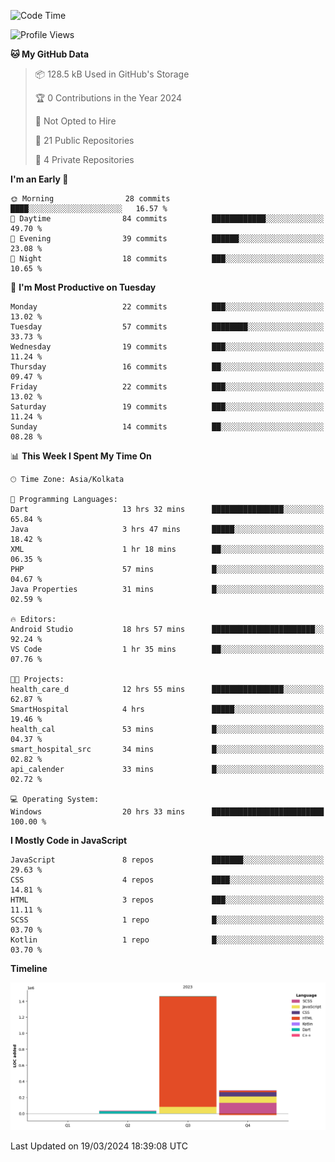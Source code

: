 <!--START_SECTION:waka-->
![Code Time](http://img.shields.io/badge/Code%20Time-284%20hrs%2038%20mins-blue)

![Profile Views](http://img.shields.io/badge/Profile%20Views-0-blue)

**🐱 My GitHub Data** 

> 📦 128.5 kB Used in GitHub's Storage 
 > 
> 🏆 0 Contributions in the Year 2024
 > 
> 🚫 Not Opted to Hire
 > 
> 📜 21 Public Repositories 
 > 
> 🔑 4 Private Repositories 
 > 
**I'm an Early 🐤** 

```text
🌞 Morning                28 commits          ████░░░░░░░░░░░░░░░░░░░░░   16.57 % 
🌆 Daytime                84 commits          ████████████░░░░░░░░░░░░░   49.70 % 
🌃 Evening                39 commits          ██████░░░░░░░░░░░░░░░░░░░   23.08 % 
🌙 Night                  18 commits          ███░░░░░░░░░░░░░░░░░░░░░░   10.65 % 
```
📅 **I'm Most Productive on Tuesday** 

```text
Monday                   22 commits          ███░░░░░░░░░░░░░░░░░░░░░░   13.02 % 
Tuesday                  57 commits          ████████░░░░░░░░░░░░░░░░░   33.73 % 
Wednesday                19 commits          ███░░░░░░░░░░░░░░░░░░░░░░   11.24 % 
Thursday                 16 commits          ██░░░░░░░░░░░░░░░░░░░░░░░   09.47 % 
Friday                   22 commits          ███░░░░░░░░░░░░░░░░░░░░░░   13.02 % 
Saturday                 19 commits          ███░░░░░░░░░░░░░░░░░░░░░░   11.24 % 
Sunday                   14 commits          ██░░░░░░░░░░░░░░░░░░░░░░░   08.28 % 
```


📊 **This Week I Spent My Time On** 

```text
🕑︎ Time Zone: Asia/Kolkata

💬 Programming Languages: 
Dart                     13 hrs 32 mins      ████████████████░░░░░░░░░   65.84 % 
Java                     3 hrs 47 mins       █████░░░░░░░░░░░░░░░░░░░░   18.42 % 
XML                      1 hr 18 mins        ██░░░░░░░░░░░░░░░░░░░░░░░   06.35 % 
PHP                      57 mins             █░░░░░░░░░░░░░░░░░░░░░░░░   04.67 % 
Java Properties          31 mins             █░░░░░░░░░░░░░░░░░░░░░░░░   02.59 % 

🔥 Editors: 
Android Studio           18 hrs 57 mins      ███████████████████████░░   92.24 % 
VS Code                  1 hr 35 mins        ██░░░░░░░░░░░░░░░░░░░░░░░   07.76 % 

🐱‍💻 Projects: 
health_care_d            12 hrs 55 mins      ████████████████░░░░░░░░░   62.87 % 
SmartHospital            4 hrs               █████░░░░░░░░░░░░░░░░░░░░   19.46 % 
health_cal               53 mins             █░░░░░░░░░░░░░░░░░░░░░░░░   04.37 % 
smart_hospital_src       34 mins             █░░░░░░░░░░░░░░░░░░░░░░░░   02.82 % 
api_calender             33 mins             █░░░░░░░░░░░░░░░░░░░░░░░░   02.72 % 

💻 Operating System: 
Windows                  20 hrs 33 mins      █████████████████████████   100.00 % 
```

**I Mostly Code in JavaScript** 

```text
JavaScript               8 repos             ███████░░░░░░░░░░░░░░░░░░   29.63 % 
CSS                      4 repos             ████░░░░░░░░░░░░░░░░░░░░░   14.81 % 
HTML                     3 repos             ███░░░░░░░░░░░░░░░░░░░░░░   11.11 % 
SCSS                     1 repo              █░░░░░░░░░░░░░░░░░░░░░░░░   03.70 % 
Kotlin                   1 repo              █░░░░░░░░░░░░░░░░░░░░░░░░   03.70 % 
```



**Timeline**

![Lines of Code chart](https://raw.githubusercontent.com/sairam030/sairam030/main/assets/bar_graph.png)


 Last Updated on 19/03/2024 18:39:08 UTC
<!--END_SECTION:waka-->
